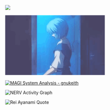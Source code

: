 <p>
  <img src="https://readme-typing-svg.herokuapp.com/?font=JetBrains+Mono&size=16&duration=3000&color=87CEEB&center=true&vCenter=true&width=400&height=50&lines=[EVA+Unit+00:+Pilot+Synchronization];[ENTRY+PLUG+DEPTH:+OPTIMAL];[LCL+PRESSURE:+NORMAL];[A.T.+FIELD:+STABLE];[INITIATING+NEURAL+LINK]">
</p>
<p>
  <img src="img/rei.gif" alt="Rei Ayanami">
</p>
<p>
  <a href="https://github.com/gnukeith">
    <img src="https://github-readme-stats.vercel.app/api?username=gnukeith&show_icons=true&theme=graywhite&bg_color=001122&text_color=87CEEB&icon_color=ADD8E6&title_color=E6E6FA&border_color=4682B4" alt="MAGI System Analysis - gnukeith">
  </a>
</p>
<p>
  <img src="https://github-readme-activity-graph.vercel.app/graph?username=gnukeith&theme=xcode&bg_color=001122&color=87CEEB&line=ADD8E6&point=E6E6FA&area=true&hide_border=true" alt="NERV Activity Graph">
</p>
<p>
  <img src="https://readme-typing-svg.herokuapp.com/?font=JetBrains+Mono&size=16&duration=3000&pause=2000&color=87CEEB&center=true&vCenter=true&width=800&height=50&repeat=true&lines=[EXECUTING+HUMAN+INSTRUMENTALITY+PROJECT];.............................;I+am+myself.+This+object+that+is+me;that+which+forms+me;This+is+the+me+that+can+be+seen;yet+I+feel+as+though+I+am+not+myself;.............................;[LILITH:+CONSCIOUSNESS+PATTERN+BLUE];[ADAM:+CORE+SYNCHRONIZATION+COMPLETE];[THE+THIRD+IMPACT]" alt="Rei Ayanami Quote">
</p>
</div>
